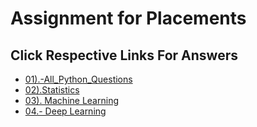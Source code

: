 # Assignment for Placements 
## Click Respective Links For Answers
- [01).-All_Python_Questions](https://github.com/Dr-Sanjay/Assignment_Sanjay/blob/main/Placement%20Assignment_(Sanjay)/Python_Solutions.ipynb)
- [02).Statistics](https://github.com/Dr-Sanjay/Assignment_Sanjay/blob/main/Placement%20Assignment_(Sanjay)/Statistics.ipynb)
- [03). Machine Learning]("Sanajy")
- [04.- Deep Learning](https://github.com/Dr-Sanjay/Assignment_Sanjay/blob/main/Placement%20Assignment_(Sanjay)/Statistics.ipynb)
